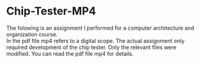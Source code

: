 # Chip-Tester-MP4
The folowing is an assignment I performed for a computer architecture and organization course.  
In the pdf file mp4 refers to a digital scope.  The actual assignment only required
development of the chip tester.  Only the relevant files were modified.  You can read the 
pdf file mp4 for details.
